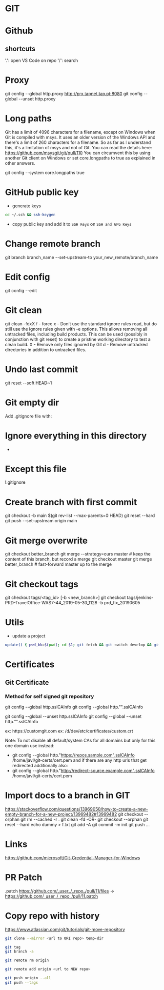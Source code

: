 # GIT

# Github
## shortcuts
'.': open VS Code on repo
'/': search

# Proxy
git config --global http.proxy http://prx.tapnet.tap.pt:8080
git config --global --unset http.proxy


# Long paths
Git has a limit of 4096 characters for a filename, except on Windows when Git is compiled with msys. It uses an older version of the Windows API and there's a limit of 260 characters for a filename.
So as far as I understand this, it's a limitation of msys and not of Git. You can read the details here: https://github.com/msysgit/git/pull/110
You can circumvent this by using another Git client on Windows or set core.longpaths to true as explained in other answers.

git config --system core.longpaths true

# GitHub public key
- generate keys
~~~bash
cd ~/.ssh && ssh-keygen
~~~
- copy public key and add it to `SSH Keys` on `SSH and GPG Keys`

# Change remote branch
git branch branch_name --set-upstream-to your_new_remote/branch_name


# Edit config
git config --edit


# Git clean
git clean -fdxX
f - force
x - Don’t use the standard ignore rules read, but do still use the ignore rules given with -e options.
This allows removing all untracked files, including build products.
This can be used (possibly in conjunction with git reset) to create a pristine working directory to test a clean build.
X - Remove only files ignored by Git
d - Remove untracked directories in addition to untracked files.


# Undo last commit
git reset --soft HEAD~1


# Git empty dir
Add .gitignore file with:
# Ignore everything in this directory
*
# Except this file
!.gitignore


# Create branch with first commit
git checkout -b main $(git rev-list --max-parents=0 HEAD)
git reset --hard
git push --set-upstream origin main


# Git merge overwrite
git checkout better_branch
git merge --strategy=ours master    # keep the content of this branch, but record a merge
git checkout master
git merge better_branch             # fast-forward master up to the merge


# Git checkout tags
git checkout tags/<tag_id> [-b <new_branch>]
git checkout tags/jenkins-PRD-TravelOffice-WAS7-44_2019-05-30_1128 -b prd_fix_20190605


# Utils
- update a project
~~~bash
update() { pwd_bk=$(pwd); cd $1; git fetch && git switch develop && git pull; cd $pwd_bk; ls; }
~~~


# Certificates
## Git Certificate
### Method for self signed git repository
git config --global http.sslCAInfo <cert-file>
git config --global http."<git-repo>".sslCAInfo <cert-file>

git config --global --unset http.sslCAInfo
git config --global --unset http."<git-repo>".sslCAInfo

<git-repo>
ex: https://customgit.com
<cert-file>
ex: /d/dev/etc/certificates/custom.crt

Note:
To not disable all default/system CAs for all domains but only for this one domain use instead:
- git config --global http."https://repos.sample.com".sslCAInfo /home/javl/git-certs/cert.pem
and if there are any http urls that get redirected additionally also:
- git config --global http."http://redirect-source.example.com".sslCAInfo /home/javl/git-certs/cert.pem


# Import docs to a branch in GIT
https://stackoverflow.com/questions/13969050/how-to-create-a-new-empty-branch-for-a-new-project/13969482#13969482
git checkout --orphan <branchname>
git rm --cached -r .
git clean -fd
-OR-
git checkout --orphan <branchname>
git reset --hard
echo dummy > f.txt
git add -A
git commit -m init
git push ...


# Links
https://github.com/microsoft/Git-Credential-Manager-for-Windows


# PR Patch
<pr-path>.patch
https://github.com/_user_/_repo_/pull/11/files
->
https://github.com/_user_/_repo_/pull/11.patch


# Copy repo with history
https://www.atlassian.com/git/tutorials/git-move-repository
~~~bash
git clone --mirror <url to ORI repo> temp-dir

git tag
git branch -a

git remote rm origin

git remote add origin <url to NEW repo>

git push origin --all
git push --tags
~~~
